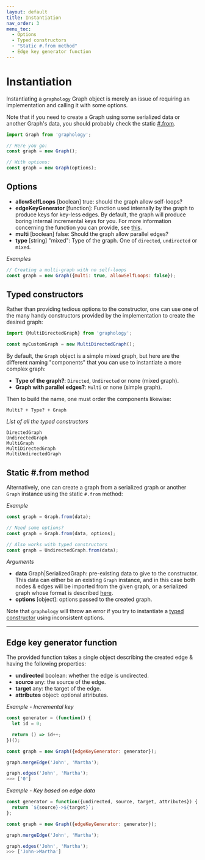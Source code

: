 ```yaml
---
layout: default
title: Instantiation
nav_order: 3
menu_toc:
  - Options
  - Typed constructors
  - "Static #.from method"
  - Edge key generator function
---
```


# Instantiation

Instantiating a `graphology` Graph object is merely an issue of requiring an implementation and calling it with some options.

Note that if you need to create a Graph using some serialized data or another Graph's data, you should probably check the static [#.from](#static-from-method).

```js
import Graph from 'graphology';

// Here you go:
const graph = new Graph();

// With options:
const graph = new Graph(options);
```

## Options

- **allowSelfLoops** <span class="code">[boolean]</span> <span class="default">true</span>: should the graph allow self-loops?
- **edgeKeyGenerator** <span class="code">[function]</span>: Function used internally by the graph to produce keys for key-less edges. By default, the graph will produce boring internal incremental keys for you. For more information concerning the function you can provide, see [this](#edge-key-generator-function).
- **multi** <span class="code">[boolean]</span> <span class="default">false</span>: Should the graph allow parallel edges?
- **type** <span class="code">[string]</span> <span class="default">"mixed"</span>: Type of the graph. One of `directed`, `undirected` or `mixed`.

_Examples_

```js
// Creating a multi-graph with no self-loops
const graph = new Graph({multi: true, allowSelfLoops: false});
```

## Typed constructors

Rather than providing tedious options to the constructor, one can use one of the many handy constructors provided by the implementation to create the desired graph:

```js
import {MultiDirectedGraph} from 'graphology';

const myCustomGraph = new MultiDirectedGraph();
```

By default, the `Graph` object is a simple mixed graph, but here are the different naming "components" that you can use to instantiate a more complex graph:

- **Type of the graph?**: `Directed`, `Undirected` or none (mixed graph).
- **Graph with parallel edges?**: `Multi` or none (simple graph).

Then to build the name, one must order the components likewise:

```
Multi? + Type? + Graph
```

_List of all the typed constructors_

```
DirectedGraph
UndirectedGraph
MultiGraph
MultiDirectedGraph
MultiUndirectedGraph
```

## Static #.from method

Alternatively, one can create a graph from a serialized graph or another `Graph` instance using the static `#.from` method:

_Example_

```js
const graph = Graph.from(data);

// Need some options?
const graph = Graph.from(data, options);

// Also works with typed constructors
const graph = UndirectedGraph.from(data);
```

_Arguments_

- **data** <span class="code">Graph|SerializedGraph</span>: pre-existing data to give to the constructor. This data can either be an existing `Graph` instance, and in this case both nodes & edges will be imported from the given graph, or a serialized graph whose format is described [here](serialization#format).
- **options** <span class="code">[object]</span>: options passed to the created graph.

Note that `graphology` will throw an error if you try to instantiate a [typed constructor](#typed-constructors) using inconsistent options.

---

## Edge key generator function

The provided function takes a single object describing the created edge & having the following properties:

- **undirected** <span class="code">boolean</span>: whether the edge is undirected.
- **source** <span class="code">any</span>: the source of the edge.
- **target** <span class="code">any</span>: the target of the edge.
- **attributes** <span class="code">object</span>: optional attributes.

_Example - Incremental key_

```js
const generator = (function() {
  let id = 0;

  return () => id++;
})();

const graph = new Graph({edgeKeyGenerator: generator});

graph.mergeEdge('John', 'Martha');

graph.edges('John', 'Martha');
>>> ['0']
```

_Example - Key based on edge data_

```js
const generator = function({undirected, source, target, attributes}) {
  return `${source}->${target}`;
};

const graph = new Graph({edgeKeyGenerator: generator});

graph.mergeEdge('John', 'Martha');

graph.edges('John', 'Martha');
>>> ['John->Martha']
```
